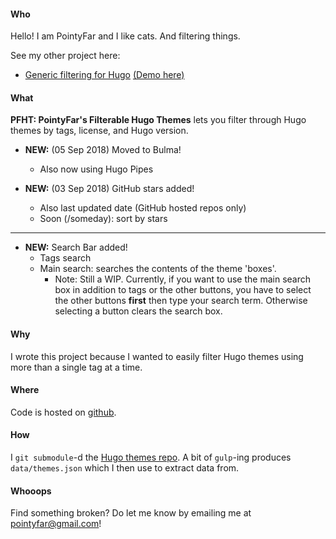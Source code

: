 #### Who 

Hello! I am PointyFar and I like cats. And filtering things.

See my other project here:

  - [Generic filtering for Hugo](https://github.com/pointyfar/hugo-tags-filter) [(Demo here)](https://pointy.netlify.com/filter/)

#### What 

**PFHT: PointyFar's Filterable Hugo Themes** lets you filter through Hugo themes by tags, license, and Hugo version. 
  
- **NEW:** (05 Sep 2018) Moved to Bulma!
  - Also now using Hugo Pipes

- **NEW:** (03 Sep 2018) GitHub stars added!
  - Also last updated date (GitHub hosted repos only)
  - Soon (/someday): sort by stars
  
---

- **NEW:** Search Bar added!
  - Tags search
  - Main search: searches the contents of the theme 'boxes'. 
    - Note: Still a WIP. Currently, if you want to use the main search box in addition to tags or the other buttons, you have to select the other buttons **first** then type your search term. Otherwise selecting a button clears the search box.

#### Why

I wrote this project because I wanted to easily filter Hugo themes using more than a single tag at a time.

#### Where 

Code is hosted on [github](https://github.com/pointyfar/hugo-themes-filter).

#### How 

I `git submodule`-d the [Hugo themes repo](https://github.com/gohugoio/hugoThemes). A bit of `gulp`-ing produces  `data/themes.json` which I then use to extract data from.

#### Whooops

Find something broken? Do let me know by emailing me at [pointyfar@gmail.com](mailto:pointyfar@gmail.com)! 